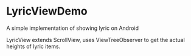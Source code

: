 # LyricViewDemo
A simple implementation of showing lyric on Android

LyricView extends ScrollView, uses ViewTreeObserver to get the actual heights of lyric items.
